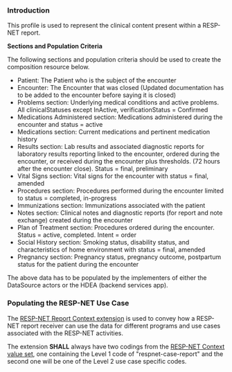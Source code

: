 ### Introduction

This profile is used to represent the clinical content present within a RESP-NET report.

**Sections and Population Criteria**

The following sections and population criteria should be used to create the composition resource below.

* Patient: The Patient who is the subject of the encounter
* Encounter: The Encounter that was closed (Updated documentation has to be added to the encounter before saying it is closed)
* Problems section: Underlying medical conditions and active problems. All clinicalStatuses except InActive, verificationStatus = Confirmed
* Medications Administered section: Medications administered during the encounter and status = active
* Medications section: Current medications and pertinent medication history
* Results section: Lab results and associated diagnostic reports for laboratory results reporting linked to the encounter, ordered during the encounter, or received during the encounter plus thresholds. (72 hours after the encounter close). Status = final, preliminary
* Vital Signs section: Vital signs for the encounter with status = final, amended
* Procedures section: Procedures performed during the encounter limited to status = completed, in-progress 
* Immunizations section: Immunizations associated with the patient
* Notes section: Clinical notes and diagnostic reports (for report and note exchange) created during the encounter 
* Plan of Treatment section: Procedures ordered during the encounter. Status = active, completed. Intent = order
* Social History section: Smoking status, disability status, and characteristics of home environment with status = final, amended
* Pregnancy section: Pregnancy status, pregnancy outcome, postpartum status for the patient during the encounter

The above data has to be populated by the implementers of either the DataSource actors or the HDEA (backend services app).

### Populating the RESP-NET Use Case

The [RESP-NET Report Context extension](StructureDefinition-respnet-report-context-extension.html) is used to convey how a RESP-NET report receiver can use the data for different programs and use cases associated with the RESP-NET activities.

The extension **SHALL** always have two codings from the [RESP-NET Context value set](ValueSet-respnet-report-context-codes.html), one containing the Level 1 code of "respnet-case-report" and the second one will be one of the Level 2 use case specific codes.
 
